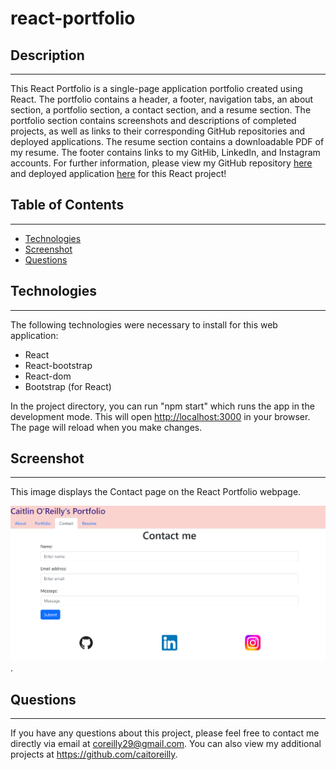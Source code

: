 # react-portfolio

## Description

--- 

This React Portfolio is a single-page application portfolio created using React. The portfolio contains a header, a footer, navigation tabs, an about section, a portfolio section, a contact section, and a resume section. The portfolio section contains screenshots and descriptions of completed projects, as well as links to their corresponding GitHub repositories and deployed applications. The resume section contains a downloadable PDF of my resume. The footer contains links to my GitHib, LinkedIn, and Instagram accounts. For further information, please view my GitHub repository [here](https://github.com/caitoreilly/react-portfolio.git) and deployed application [here](https://caitoreilly.github.io/react-portfolio/) for this React project! 

## Table of Contents

--- 

- [Technologies](#technologies)
- [Screenshot](#screenshot)
- [Questions](#questions)

## Technologies

---

The following technologies were necessary to install for this web application:

- React
- React-bootstrap
- React-dom
- Bootstrap (for React)

In the project directory, you can run "npm start" which runs the app in the development mode. This will open [http://localhost:3000](http://localhost:3000) in your browser. The page will reload when you make changes.

## Screenshot

---

This image displays the Contact page on the React Portfolio webpage.

![React Portfolio Webpage Image](./src/assets/images/contactscreenshot.png).

## Questions

---

If you have any questions about this project, please feel free to contact me directly via email at coreilly29@gmail.com.
You can also view my additional projects at https://github.com/caitoreilly.


